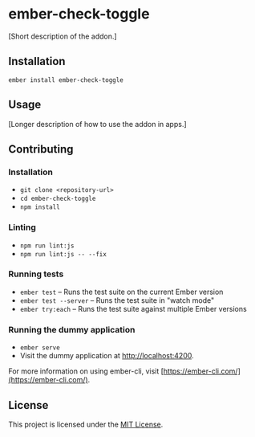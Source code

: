 ember-check-toggle
==============================================================================

[Short description of the addon.]

Installation
------------------------------------------------------------------------------

```
ember install ember-check-toggle
```


Usage
------------------------------------------------------------------------------

[Longer description of how to use the addon in apps.]


Contributing
------------------------------------------------------------------------------

### Installation

* `git clone <repository-url>`
* `cd ember-check-toggle`
* `npm install`

### Linting

* `npm run lint:js`
* `npm run lint:js -- --fix`

### Running tests

* `ember test` – Runs the test suite on the current Ember version
* `ember test --server` – Runs the test suite in "watch mode"
* `ember try:each` – Runs the test suite against multiple Ember versions

### Running the dummy application

* `ember serve`
* Visit the dummy application at [http://localhost:4200](http://localhost:4200).

For more information on using ember-cli, visit [https://ember-cli.com/](https://ember-cli.com/).

License
------------------------------------------------------------------------------

This project is licensed under the [MIT License](LICENSE.md).
